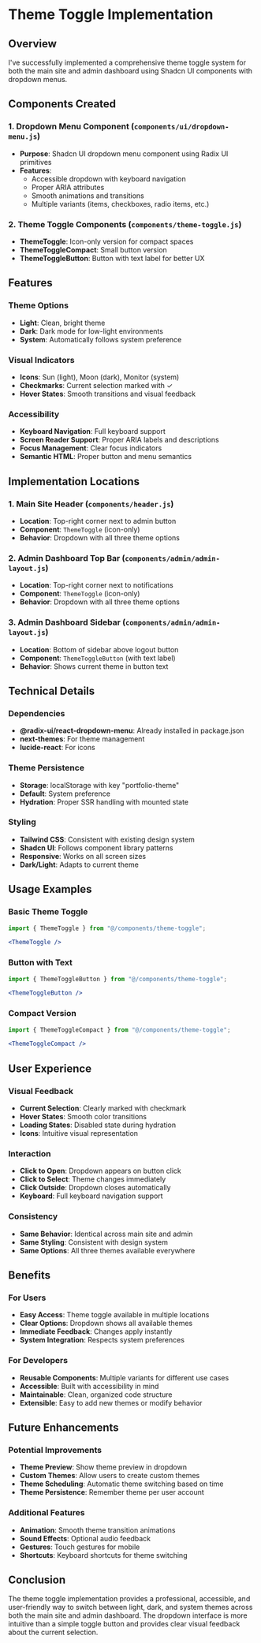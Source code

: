 # Theme Toggle Implementation

## Overview
I've successfully implemented a comprehensive theme toggle system for both the main site and admin dashboard using Shadcn UI components with dropdown menus.

## Components Created

### 1. Dropdown Menu Component (`components/ui/dropdown-menu.js`)
- **Purpose**: Shadcn UI dropdown menu component using Radix UI primitives
- **Features**: 
  - Accessible dropdown with keyboard navigation
  - Proper ARIA attributes
  - Smooth animations and transitions
  - Multiple variants (items, checkboxes, radio items, etc.)

### 2. Theme Toggle Components (`components/theme-toggle.js`)
- **ThemeToggle**: Icon-only version for compact spaces
- **ThemeToggleCompact**: Small button version
- **ThemeToggleButton**: Button with text label for better UX

## Features

### Theme Options
- **Light**: Clean, bright theme
- **Dark**: Dark mode for low-light environments  
- **System**: Automatically follows system preference

### Visual Indicators
- **Icons**: Sun (light), Moon (dark), Monitor (system)
- **Checkmarks**: Current selection marked with ✓
- **Hover States**: Smooth transitions and visual feedback

### Accessibility
- **Keyboard Navigation**: Full keyboard support
- **Screen Reader Support**: Proper ARIA labels and descriptions
- **Focus Management**: Clear focus indicators
- **Semantic HTML**: Proper button and menu semantics

## Implementation Locations

### 1. Main Site Header (`components/header.js`)
- **Location**: Top-right corner next to admin button
- **Component**: `ThemeToggle` (icon-only)
- **Behavior**: Dropdown with all three theme options

### 2. Admin Dashboard Top Bar (`components/admin/admin-layout.js`)
- **Location**: Top-right corner next to notifications
- **Component**: `ThemeToggle` (icon-only)
- **Behavior**: Dropdown with all three theme options

### 3. Admin Dashboard Sidebar (`components/admin/admin-layout.js`)
- **Location**: Bottom of sidebar above logout button
- **Component**: `ThemeToggleButton` (with text label)
- **Behavior**: Shows current theme in button text

## Technical Details

### Dependencies
- **@radix-ui/react-dropdown-menu**: Already installed in package.json
- **next-themes**: For theme management
- **lucide-react**: For icons

### Theme Persistence
- **Storage**: localStorage with key "portfolio-theme"
- **Default**: System preference
- **Hydration**: Proper SSR handling with mounted state

### Styling
- **Tailwind CSS**: Consistent with existing design system
- **Shadcn UI**: Follows component library patterns
- **Responsive**: Works on all screen sizes
- **Dark/Light**: Adapts to current theme

## Usage Examples

### Basic Theme Toggle
```jsx
import { ThemeToggle } from "@/components/theme-toggle";

<ThemeToggle />
```

### Button with Text
```jsx
import { ThemeToggleButton } from "@/components/theme-toggle";

<ThemeToggleButton />
```

### Compact Version
```jsx
import { ThemeToggleCompact } from "@/components/theme-toggle";

<ThemeToggleCompact />
```

## User Experience

### Visual Feedback
- **Current Selection**: Clearly marked with checkmark
- **Hover States**: Smooth color transitions
- **Loading States**: Disabled state during hydration
- **Icons**: Intuitive visual representation

### Interaction
- **Click to Open**: Dropdown appears on button click
- **Click to Select**: Theme changes immediately
- **Click Outside**: Dropdown closes automatically
- **Keyboard**: Full keyboard navigation support

### Consistency
- **Same Behavior**: Identical across main site and admin
- **Same Styling**: Consistent with design system
- **Same Options**: All three themes available everywhere

## Benefits

### For Users
- **Easy Access**: Theme toggle available in multiple locations
- **Clear Options**: Dropdown shows all available themes
- **Immediate Feedback**: Changes apply instantly
- **System Integration**: Respects system preferences

### For Developers
- **Reusable Components**: Multiple variants for different use cases
- **Accessible**: Built with accessibility in mind
- **Maintainable**: Clean, organized code structure
- **Extensible**: Easy to add new themes or modify behavior

## Future Enhancements

### Potential Improvements
- **Theme Preview**: Show theme preview in dropdown
- **Custom Themes**: Allow users to create custom themes
- **Theme Scheduling**: Automatic theme switching based on time
- **Theme Persistence**: Remember theme per user account

### Additional Features
- **Animation**: Smooth theme transition animations
- **Sound Effects**: Optional audio feedback
- **Gestures**: Touch gestures for mobile
- **Shortcuts**: Keyboard shortcuts for theme switching

## Conclusion

The theme toggle implementation provides a professional, accessible, and user-friendly way to switch between light, dark, and system themes across both the main site and admin dashboard. The dropdown interface is more intuitive than a simple toggle button and provides clear visual feedback about the current selection.
